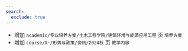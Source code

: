 ```yaml
---
search:
  exclude: true
---
```


- 增加 `academic/专业培养方案/土木工程学院/建筑环境与能源应用工程` 页 `培养方案`
- 增加 `course/X~/形势与政策/资讯/2024秋` 页 `教学内容`